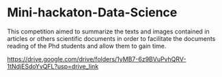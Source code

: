 # Mini-hackaton-Data-Science
This competition aimed to summarize the texts and images contained in articles or others scientific documents in order to facilitate the documents reading of the Phd students and allow them to gain time.

https://drive.google.com/drive/folders/1yMB7-6z9BVuPvhQRV-1tNdjESdoYvQFL?usp=drive_link
